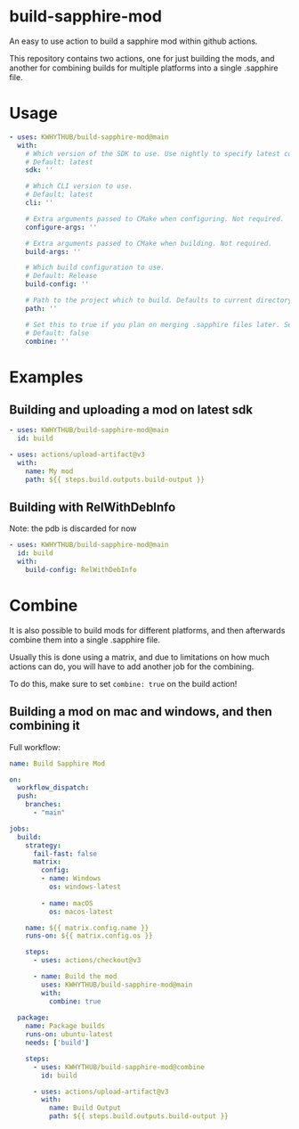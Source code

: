 # build-sapphire-mod
An easy to use action to build a sapphire mod within github actions.

This repository contains two actions, one for just building the mods, and another for combining builds for multiple platforms into a single .sapphire file.

# Usage
```yml
- uses: KWHYTHUB/build-sapphire-mod@main
  with:
    # Which version of the SDK to use. Use nightly to specify latest commit
    # Default: latest
    sdk: ''

    # Which CLI version to use.
    # Default: latest
    cli: ''

    # Extra arguments passed to CMake when configuring. Not required.
    configure-args: ''

    # Extra arguments passed to CMake when building. Not required.
    build-args: ''

    # Which build configuration to use.
    # Default: Release
    build-config: ''

    # Path to the project which to build. Defaults to current directory.
    path: ''

    # Set this to true if you plan on merging .sapphire files later. See the README for more info.
    # Default: false
    combine: ''
```

# Examples

## Building and uploading a mod on latest sdk
```yml
- uses: KWHYTHUB/build-sapphire-mod@main
  id: build

- uses: actions/upload-artifact@v3
  with:
    name: My mod
    path: ${{ steps.build.outputs.build-output }}
```

## Building with RelWithDebInfo
Note: the pdb is discarded for now
```yml
- uses: KWHYTHUB/build-sapphire-mod@main
  id: build
  with:
    build-config: RelWithDebInfo
```

# Combine
It is also possible to build mods for different platforms, and then afterwards combine them into a single .sapphire file.

Usually this is done using a matrix, and due to limitations on how much actions can do, you will have to add another job for the combining.

To do this, make sure to set `combine: true` on the build action!

## Building a mod on mac and windows, and then combining it
Full workflow:
```yml
name: Build Sapphire Mod

on:
  workflow_dispatch:
  push:
    branches:
      - "main"

jobs:
  build:
    strategy:
      fail-fast: false
      matrix:
        config:
        - name: Windows
          os: windows-latest
          
        - name: macOS
          os: macos-latest

    name: ${{ matrix.config.name }}
    runs-on: ${{ matrix.config.os }}

    steps:
      - uses: actions/checkout@v3

      - name: Build the mod
        uses: KWHYTHUB/build-sapphire-mod@main
        with:
          combine: true
      
  package:
    name: Package builds
    runs-on: ubuntu-latest
    needs: ['build']

    steps:
      - uses: KWHYTHUB/build-sapphire-mod@combine
        id: build

      - uses: actions/upload-artifact@v3
        with:
          name: Build Output
          path: ${{ steps.build.outputs.build-output }}

```
